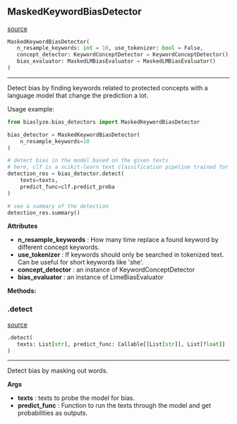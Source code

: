 #


## MaskedKeywordBiasDetector
[source](https://github.com/biaslyze-dev/biaslyze/blob/main/biaslyze/bias_detectors/masked_keyword_biasdetector.py/#L9)
```python 
MaskedKeywordBiasDetector(
   n_resample_keywords: int = 10, use_tokenizer: bool = False,
   concept_detector: KeywordConceptDetector = KeywordConceptDetector(),
   bias_evaluator: MaskedLMBiasEvaluator = MaskedLMBiasEvaluator()
)
```


---
Detect bias by finding keywords related to protected concepts with a language model that change the prediction a lot.

Usage example:

```python
from biaslyze.bias_detectors import MaskedKeywordBiasDetector

bias_detector = MaskedKeywordBiasDetector(
    n_resample_keywords=10
)

# detect bias in the model based on the given texts
# here, clf is a scikit-learn text classification pipeline trained for a binary classification task
detection_res = bias_detector.detect(
    texts=texts,
    predict_func=clf.predict_proba
)

# see a summary of the detection
detection_res.summary()
```


**Attributes**

* **n_resample_keywords**  : How many time replace a found keyword by different concept keywords.
* **use_tokenizer**  : If keywords should only be searched in tokenized text. Can be useful for short keywords like 'she'.
* **concept_detector**  : an instance of KeywordConceptDetector
* **bias_evaluator**  : an instance of LimeBiasEvaluator



**Methods:**


### .detect
[source](https://github.com/biaslyze-dev/biaslyze/blob/main/biaslyze/bias_detectors/masked_keyword_biasdetector.py/#L54)
```python
.detect(
   texts: List[str], predict_func: Callable[[List[str]], List[float]]
)
```

---
Detect bias by masking out words.


**Args**

* **texts**  : texts to probe the model for bias.
* **predict_func**  : Function to run the texts through the model and get probabilities as outputs.


